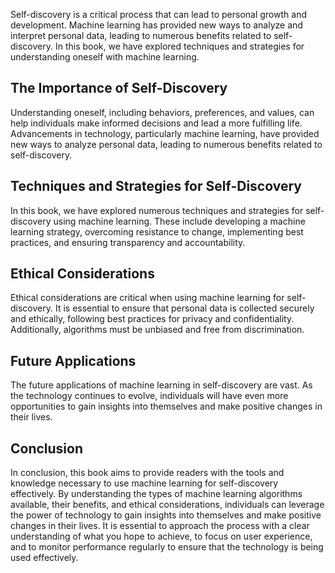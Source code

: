 
Self-discovery is a critical process that can lead to personal growth and development. Machine learning has provided new ways to analyze and interpret personal data, leading to numerous benefits related to self-discovery. In this book, we have explored techniques and strategies for understanding oneself with machine learning.

The Importance of Self-Discovery
--------------------------------

Understanding oneself, including behaviors, preferences, and values, can help individuals make informed decisions and lead a more fulfilling life. Advancements in technology, particularly machine learning, have provided new ways to analyze personal data, leading to numerous benefits related to self-discovery.

Techniques and Strategies for Self-Discovery
--------------------------------------------

In this book, we have explored numerous techniques and strategies for self-discovery using machine learning. These include developing a machine learning strategy, overcoming resistance to change, implementing best practices, and ensuring transparency and accountability.

Ethical Considerations
----------------------

Ethical considerations are critical when using machine learning for self-discovery. It is essential to ensure that personal data is collected securely and ethically, following best practices for privacy and confidentiality. Additionally, algorithms must be unbiased and free from discrimination.

Future Applications
-------------------

The future applications of machine learning in self-discovery are vast. As the technology continues to evolve, individuals will have even more opportunities to gain insights into themselves and make positive changes in their lives.

Conclusion
----------

In conclusion, this book aims to provide readers with the tools and knowledge necessary to use machine learning for self-discovery effectively. By understanding the types of machine learning algorithms available, their benefits, and ethical considerations, individuals can leverage the power of technology to gain insights into themselves and make positive changes in their lives. It is essential to approach the process with a clear understanding of what you hope to achieve, to focus on user experience, and to monitor performance regularly to ensure that the technology is being used effectively.

